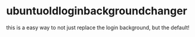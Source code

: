 # ubuntuoldloginbackgroundchanger
this is a easy way to not just replace the login background, but the default!
